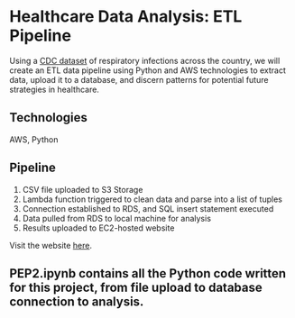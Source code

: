 # Healthcare Data Analysis: ETL Pipeline

Using a [CDC dataset](https://data.cdc.gov/Public-Health-Surveillance/Outpatient-Respiratory-Illness-Activity-Map/6svj-q4zv/about_data) of respiratory infections across the country, we will create an ETL data pipeline using Python and AWS technologies to extract data, upload it to a database, and discern patterns for potential future strategies in healthcare. 

## Technologies

AWS, Python

## Pipeline

1. CSV file uploaded to S3 Storage
2. Lambda function triggered to clean data and parse into a list of tuples
3. Connection established to RDS, and SQL insert statement executed
4. Data pulled from RDS to local machine for analysis
5. Results uploaded to EC2-hosted website

Visit the website [here](http://s3amigoshealthcare.net/).

## PEP2.ipynb contains all the Python code written for this project, from file upload to database connection to analysis.